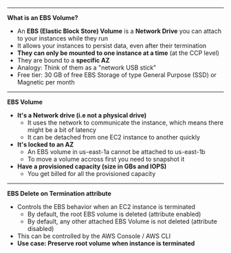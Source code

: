 ****
**What is an EBS Volume?**

* An **EBS (Elastic Block Store) Volume** is a **Network Drive** you can attach to your instances while they run
* It allows your instances to persist data, even after their termination
* **They can only be mounted to one instance at a time** (at the CCP level)
* They are bound to a **specific AZ**
* Analogy: Think of them as  a "network USB stick"
* Free tier: 30 GB of free EBS Storage of type General Purpose (SSD) or Magnetic per month
****

**EBS Volume**

* **It's a Network drive (i.e not a physical drive)**
    * It uses the network to communicate the instance, which means there might be a bit of latency
    * It can be detached from one EC2 instance to another quickly
* **It's locked to an AZ**
    * An EBS volume in us-east-1a cannot be attached to us-east-1b 
    * To move a volume accross first you need to snapshot it
* **Have a provisioned capacity (size in GBs and IOPS)**
    * You get billed for all the provisioned capacity
****

**EBS Delete on Termination attribute**

* Controls the EBS behavior when an EC2 instance is terminated
    * By default, the root EBS volume is deleted (attribute enabled)
    * By default, any other attached EBS Volume is not deleted (attribute disabled)
* This can be controlled by the AWS Console / AWS CLI
* **Use case: Preserve root volume when instance is terminated**